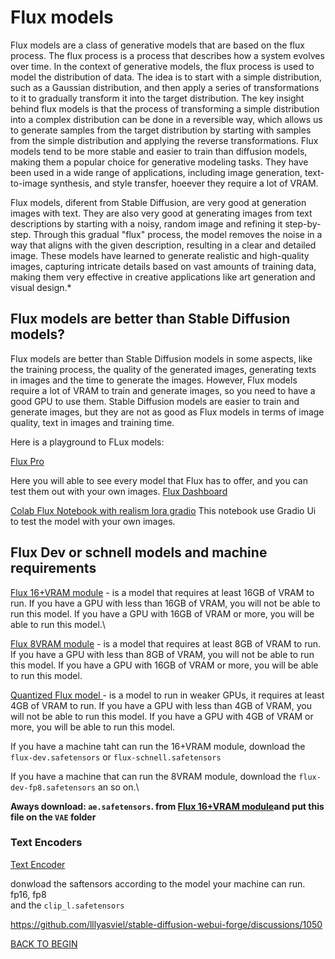 # Flux models

Flux models are a class of generative models that are based on the flux process. The flux process is a process that describes how a system evolves over time. In the context of generative models, the flux process is used to model the distribution of data. The idea is to start with a simple distribution, such as a Gaussian distribution, and then apply a series of transformations to it to gradually transform it into the target distribution. The key insight behind flux models is that the process of transforming a simple distribution into a complex distribution can be done in a reversible way, which allows us to generate samples from the target distribution by starting with samples from the simple distribution and applying the reverse transformations.
Flux models tend to be more stable and easier to train than diffusion models, making them a popular choice for generative modeling tasks. They have been used in a wide range of applications, including image generation, text-to-image synthesis, and style transfer, hoeever they require a lot of VRAM.

Flux models, diferent from Stable Diffusion, are very good at generation images with text. They are also very good at generating images from text descriptions by starting with a noisy, random image and refining it step-by-step. Through this gradual "flux" process, the model removes the noise in a way that aligns with the given description, resulting in a clear and detailed image. These models have learned to generate realistic and high-quality images, capturing intricate details based on vast amounts of training data, making them very effective in creative applications like art generation and visual design.*

## Flux models are better than Stable Diffusion models?

Flux models are better than Stable Diffusion models in some aspects, like the training process, the quality of the generated images, generating texts in images and the time to generate the images. However, Flux models require a lot of VRAM to train and generate images, so you need to have a good GPU to use them. Stable Diffusion models are easier to train and generate images, but they are not as good as Flux models in terms of image quality, text in images and training time.

Here is a playground to FLux models:

[Flux Pro](https://fal.ai/models/fal-ai/flux-pro/v1.1)

Here you will able to see every model that Flux has to offer, and you can test them out with your own images.
[Flux Dashboard](https://fal.ai/dashboard)

[Colab Flux Notebook with realism lora gradio](https://colab.research.google.com/github/camenduru/flux-jupyter/blob/main/flux.1-dev-realism-lora-gradio_jupyter.ipynb)
This notebook use Gradio Ui to test the model with your own images.

## Flux Dev or schnell models and machine requirements 
[Flux 16+VRAM module](https://huggingface.co/black-forest-labs/FLUX.1-dev) - is a model that requires at least 16GB of VRAM to run. If you have a GPU with less than 16GB of VRAM, you will not be able to run this model. If you have a GPU with 16GB of VRAM or more, you will be able to run this model.\

[Flux 8VRAM module](https://huggingface.co/XLabs-AI/flux-dev-fp8) - is a model that requires at least 8GB of VRAM to run. If you have a GPU with less than 8GB of VRAM, you will not be able to run this model. If you have a GPU with 16GB of VRAM or more, you will be able to run this model.

[Quantized Flux model ](https://huggingface.co/city96/FLUX.1-dev-gguf) - is a model to run in weaker GPUs, it requires at least 4GB of VRAM to run. If you have a GPU with less than 4GB of VRAM, you will not be able to run this model. If you have a GPU with 4GB of VRAM or more, you will be able to run this model.

If you have a machine taht can run the 16+VRAM module, download the `flux-dev.safetensors` or `flux-schnell.safetensors`

If you have a machine that can run the 8VRAM module, download the `flux-dev-fp8.safetensors` an so on.\

**Aways download: `ae.safetensors`. from [Flux 16+VRAM module](https://huggingface.co/black-forest-labs/FLUX.1-dev)and put this file on the `VAE` folder**


### Text Encoders
[Text Encoder](https://huggingface.co/lllyasviel/flux_text_encoders/tree/main) 

donwload the saftensors according to the model your machine can run.\
fp16, fp8\
and the `clip_l.safetensors`

https://github.com/lllyasviel/stable-diffusion-webui-forge/discussions/1050

[BACK TO BEGIN](./README.MD)